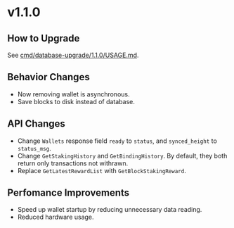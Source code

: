 # v1.1.0

## How to Upgrade
See [cmd/database-upgrade/1.1.0/USAGE.md](https://github.com/massnetorg/MassNet-wallet/tree/1.1/cmd/database-upgrade/1.1.0/USAGE.md).

## Behavior Changes
* Now removing wallet is asynchronous.
* Save blocks to disk instead of database.

## API Changes
* Change `Wallets` response field `ready` to `status`, and `synced_height` to `status_msg`.
* Change `GetStakingHistory` and `GetBindingHistory`. By default, they both return only transactions not withrawn.
* Replace `GetLatestRewardList` with `GetBlockStakingReward`.

## Perfomance Improvements
* Speed up wallet startup by reducing unnecessary data reading.
* Reduced hardware usage.

